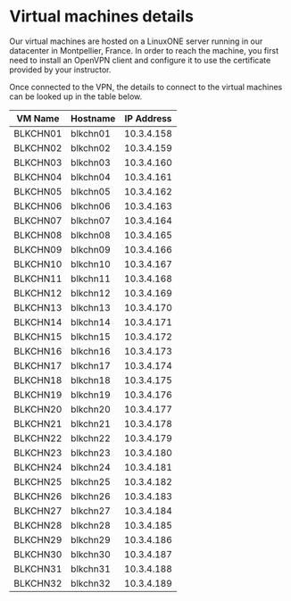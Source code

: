 # **Virtual machines details**

Our virtual machines are hosted on a LinuxONE server running in our datacenter in Montpellier, France.
In order to reach the machine, you first need to install an OpenVPN client and configure it to use the certificate provided by your instructor.

Once connected to the VPN, the details to connect to the virtual machines can be looked up in the table below.

| **VM Name** | **Hostname** | **IP Address** |
|-------------|--------------|----------------|
| BLKCHN01 | blkchn01 | 10.3.4.158 |
| BLKCHN02 | blkchn02 | 10.3.4.159 |
| BLKCHN03 | blkchn03 | 10.3.4.160 |
| BLKCHN04 | blkchn04 | 10.3.4.161 |
| BLKCHN05 | blkchn05 | 10.3.4.162 |
| BLKCHN06 | blkchn06 | 10.3.4.163 |
| BLKCHN07 | blkchn07 | 10.3.4.164 |
| BLKCHN08 | blkchn08 | 10.3.4.165 |
| BLKCHN09 | blkchn09 | 10.3.4.166 |
| BLKCHN10 | blkchn10 | 10.3.4.167 |
| BLKCHN11 | blkchn11 | 10.3.4.168 |
| BLKCHN12 | blkchn12 | 10.3.4.169 |
| BLKCHN13 | blkchn13 | 10.3.4.170 |
| BLKCHN14 | blkchn14 | 10.3.4.171 |
| BLKCHN15 | blkchn15 | 10.3.4.172 |
| BLKCHN16 | blkchn16 | 10.3.4.173 |
| BLKCHN17 | blkchn17 | 10.3.4.174 |
| BLKCHN18 | blkchn18 | 10.3.4.175 |
| BLKCHN19 | blkchn19 | 10.3.4.176 |
| BLKCHN20 | blkchn20 | 10.3.4.177 |
| BLKCHN21 | blkchn21 | 10.3.4.178 |
| BLKCHN22 | blkchn22 | 10.3.4.179 |
| BLKCHN23 | blkchn23 | 10.3.4.180 |
| BLKCHN24 | blkchn24 | 10.3.4.181 |
| BLKCHN25 | blkchn25 | 10.3.4.182 |
| BLKCHN26 | blkchn26 | 10.3.4.183 |
| BLKCHN27 | blkchn27 | 10.3.4.184 |
| BLKCHN28 | blkchn28 | 10.3.4.185 |
| BLKCHN29 | blkchn29 | 10.3.4.186 |
| BLKCHN30 | blkchn30 | 10.3.4.187 |
| BLKCHN31 | blkchn31 | 10.3.4.188 |
| BLKCHN32 | blkchn32 | 10.3.4.189 |
